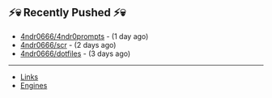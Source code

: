 ## ⚡💀 Recently Pushed ⚡💀


- [4ndr0666/4ndr0prompts](https://github.com/4ndr0666/4ndr0prompts) - (1 day ago)
- [4ndr0666/scr](https://github.com/4ndr0666/scr) - (2 days ago)
- [4ndr0666/dotfiles](https://github.com/4ndr0666/dotfiles) - (3 days ago)

---
- [Links](https://github.com/4ndr0666/Links/blob/main/README.md)        
- [Engines](https://github.com/hoothin/SearchJumper/discussions/73)    

